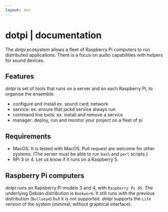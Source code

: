 ```yaml
---
layout: doc
---
```


# dotpi | documentation


The _dotpi_ ecosystem allows a fleet of Raspberry Pi computers to run distributed applications. There is a focus on audio capabilities with helpers for sound devices.


## Features

_dotpi_ is set of tools that runs on a server and on each Raspberry Pi, to organise the ensemble.

- configure and install ex. sound card, network
- service: ex. ensure that jackd service always run
- command line tools: ex. install and remove a service
- manager: deploy, run and monitor your project on a fleet of pi



## Requirements

- MacOS. It is tested with MacOS. Pull request are welcome for other systems. (The server must be able to run `bash` and `perl` scripts.)
- RPi 3 or 4. Let us know if it runs on a Raspberry 5.

## Raspberry Pi computers

_dotpi_ runs on Rapsberry Pi models 3 and 4, with `Raspberry Pi OS`. The underlying Debian distribution is `Bookworm`. It still runs with the previous distribution (`Bullseye`) but it is not supported. _dotpi_ supports the `Lite` version of the system (minimal, without graphical interface).


